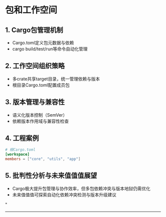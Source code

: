 ﻿# 包和工作空间

## 1. Cargo包管理机制

- Cargo.toml定义包元数据与依赖
- cargo build/test/run等命令自动化管理

## 2. 工作空间组织策略

- 多crate共享target目录，统一管理依赖与版本
- 根目录Cargo.toml配置成员包

## 3. 版本管理与兼容性

- 语义化版本控制（SemVer）
- 依赖版本作用域与兼容性检查

## 4. 工程案例

```toml
# 根Cargo.toml
[workspace]
members = ["core", "utils", "app"]
```

## 5. 批判性分析与未来值值值展望

- Cargo极大提升包管理与协作效率，但多包依赖冲突与版本地狱仍需优化
- 未来值值值可探索自动化依赖冲突检测与版本升级建议

"

---
